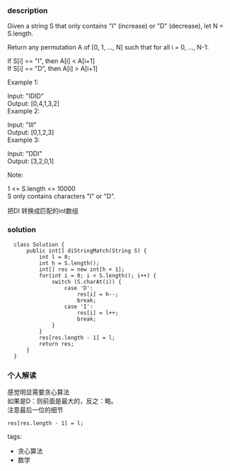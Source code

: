 ### description    
  Given a string S that only contains "I" (increase) or "D" (decrease), let N = S.length.  
    
  Return any permutation A of [0, 1, ..., N] such that for all i = 0, ..., N-1:  
    
  If S[i] == "I", then A[i] < A[i+1]  
  If S[i] == "D", then A[i] > A[i+1]  
     
    
  Example 1:  
    
  Input: "IDID"  
  Output: [0,4,1,3,2]  
  Example 2:  
    
  Input: "III"  
  Output: [0,1,2,3]  
  Example 3:  
    
  Input: "DDI"  
  Output: [3,2,0,1]  
     
    
  Note:  
    
  1 <= S.length <= 10000  
  S only contains characters "I" or "D".  
    
  把DI 转换成匹配的int数组  
### solution    
```    
  class Solution {  
      public int[] diStringMatch(String S) {  
          int l = 0;  
          int h = S.length();  
          int[] res = new int[h + 1];  
          for(int i = 0; i < S.length(); i++) {  
              switch (S.charAt(i)) {  
                  case 'D':  
                      res[i] = h--;  
                      break;  
                  case 'I':  
                      res[i] = l++;  
                      break;  
              }  
          }  
          res[res.length - 1] = l;  
          return res;  
      }  
  }  
```    
    
### 个人解读    
  感觉明显需要贪心算法  
  如果是D：则前面是最大的，反之：略。  
  注意最后一位的细节  
  ```  
  res[res.length - 1] = l;  
  ```  
    
    
tags:    
  -  贪心算法  
  -  数学  
